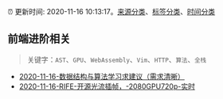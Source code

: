:alarm_clock: 更新时间: 2020-11-16 10:13:17。[来源分类](../README.md)、[标签分类](../TAGS.md)、[时间分类](../TIMELINE.md)

## 前端进阶相关


> 关键字：`AST`、`GPU`、`WebAssembly`、`Vim`、`HTTP`、`算法`、`全栈`



- [2020-11-16-数据结构与算法学习求建议（需求清晰）](https://www.v2ex.com/t/725891) 
- [2020-11-16-RIFE-开源光流插帧，-2080GPU720p-实时](https://www.v2ex.com/t/725858) 